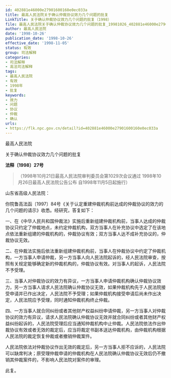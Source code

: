 ```yaml
---
id: 402881e46000e27901600160e0ec033a
title: 最高人民法院关于确认仲裁协议效力几个问题的批复
LinkTitle: 关于确认仲裁协议效力几个问题的批复（1998）
file: 最高人民法院关于确认仲裁协议效力几个问题的批复_19981026_402881e46000e27901600160e0ec033a.docx
author: 最高人民法院
date: '1998-10-26'
publication_date: '1998-10-26'
effective_date: '1998-11-05'
status: 有效
group: 司法解释
categories:
- 司法解释
- 高法司法解释
tags:
- 最高人民法院
- 有效
- 1998年
- 批复
keywords:
- 效力
- 问题
- 协议
- 仲裁
- 确认
urls:
- https://flk.npc.gov.cn/detail?id=402881e46000e27901600160e0ec033a
---
```


最高人民法院

关于确认仲裁协议效力几个问题的批复

**法释〔1998〕27号**

> （1998年10月21日最高人民法院审判委员会第1029次会议通过 1998年10月26日最高人民法院公告公布 自1998年11月5日起施行）

山东省高级人民法院：

你院鲁高法函〔1997〕84号《关于认定重建仲裁机构前达成的仲裁协议的效力的几个问题的请示》收悉。经研究，答复如下：

一、在《中华人民共和国仲裁法》实施后重新组建仲裁机构前，当事人达成的仲裁协议只约定了仲裁地点，未约定仲裁机构，双方当事人在补充协议中选定了在该地点依法重新组建的仲裁机构的，仲裁协议有效；双方当事人达不成补充协议的，仲裁协议无效。

二、在仲裁法实施后依法重新组建仲裁机构前，当事人在仲裁协议中约定了仲裁机构，一方当事人申请仲裁，另一方当事人向人民法院起诉的，经人民法院审查，按照有关规定能够确定新的仲裁机构的，仲裁协议有效。对当事人的起诉，人民法院不予受理。

三、当事人对仲裁协议的效力有异议，一方当事人申请仲裁机构确认仲裁协议效力，另一方当事人请求人民法院确认仲裁协议无效，如果仲裁机构先于人民法院接受申请并已作出决定，人民法院不予受理；如果仲裁机构接受申请后尚未作出决定，人民法院应予受理，同时通知仲裁机构终止仲裁。

四、一方当事人就合同纠纷或者其他财产权益纠纷申请仲裁，另一方当事人对仲裁协议的效力有异议，请求人民法院确认仲裁协议无效并就合同纠纷或者其他财产权益纠纷起诉的，人民法院受理后应当通知仲裁机构中止仲裁。人民法院依法作出仲裁协议有效或者无效的裁定后，应当将裁定书副本送达仲裁机构，由仲裁机构根据人民法院的裁定恢复仲裁或者撤销仲裁案件。

人民法院依法对仲裁协议作出无效的裁定后，另一方当事人拒不应诉的，人民法院可以缺席判决；原受理仲裁申请的仲裁机构在人民法院确认仲裁协议无效后仍不撤销其仲裁案件的，不影响人民法院对案件的审理。

此复。

